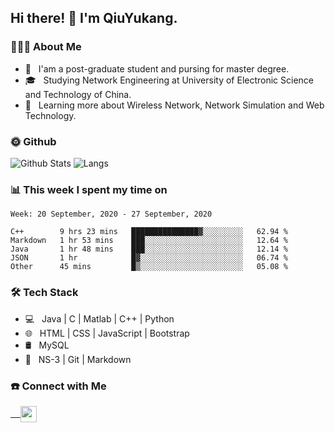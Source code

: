 <h2> Hi there! 👋 I'm QiuYukang.</h2>

<h3> 👨🏻‍💻 About Me </h3>

- 💼 &nbsp; I'am a post-graduate student and pursing for master degree.
- 🎓 &nbsp; Studying Network Engineering at University of Electronic Science and Technology of China.
- 🌱 &nbsp; Learning more about Wireless Network, Network Simulation and Web Technology.

<h3> 🌞 Github</h3>

![Github Stats](https://github-readme-stats-beta-lovat.vercel.app/api?username=QiuYukang&count_private=true&show_icons=true&hide=stars)
![Langs](https://github-readme-stats-beta-lovat.vercel.app/api/top-langs/?username=QiuYukang&count_private=true&layout=compact)

<h3> 📊 This week I spent my time on</h3>

<!--START_SECTION:waka-->
```text
Week: 20 September, 2020 - 27 September, 2020

C++        9 hrs 23 mins   ███████████████▓░░░░░░░░░   62.94 % 
Markdown   1 hr 53 mins    ███░░░░░░░░░░░░░░░░░░░░░░   12.64 % 
Java       1 hr 48 mins    ███░░░░░░░░░░░░░░░░░░░░░░   12.14 % 
JSON       1 hr            █▓░░░░░░░░░░░░░░░░░░░░░░░   06.74 % 
Other      45 mins         █▒░░░░░░░░░░░░░░░░░░░░░░░   05.08 % 
```
<!--END_SECTION:waka-->

<h3>🛠 Tech Stack</h3>

- 💻 &nbsp; Java | C | Matlab | C++ | Python
- 🌐 &nbsp; HTML | CSS | JavaScript | Bootstrap
- 🛢  &nbsp; MySQL
- 🔧 &nbsp; NS-3 | Git | Markdown

<h3> ☎️ Connect with Me </h3>

<a href="mailto:b612n@qq.com">
   &nbsp;  &nbsp;
  <img align="center" width="26px" src="https://github.com/TheDudeThatCode/TheDudeThatCode/blob/master/Assets/Gmail.svg" />
</a>
